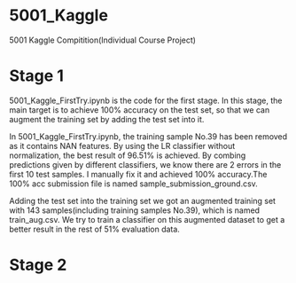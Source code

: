 # 5001_Kaggle
5001 Kaggle Compitition(Individual Course Project)

# Stage 1
5001_Kaggle_FirstTry.ipynb is the code for the first stage. In this stage, the main target is to achieve 100% accuracy on the test set, so that we can augment the training set by adding the test set into it. 

In 5001_Kaggle_FirstTry.ipynb, the training sample No.39 has been removed as it contains NAN features. By using the LR classifier without normalization, the best result of 96.51% is achieved. By combing predictions given by different classifiers, we know there are 2 errors in the first 10 test samples. I manually fix it and achieved 100% accuracy.The 100% acc submission file is named sample_submission_ground.csv.

Adding the test set into the training set we got an augmented training set with 143 samples(including training samples No.39), which is named train_aug.csv. We try to train a classifier on this augmented dataset to get a better result in the rest of 51% evaluation data. 

# Stage 2
